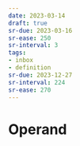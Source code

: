 ```yaml
---
date: 2023-03-14
draft: true
sr-due: 2023-03-16
sr-ease: 250
sr-interval: 3
tags:
- inbox
- definition
sr-due: 2023-12-27
sr-interval: 224
sr-ease: 270
---
```


# Operand